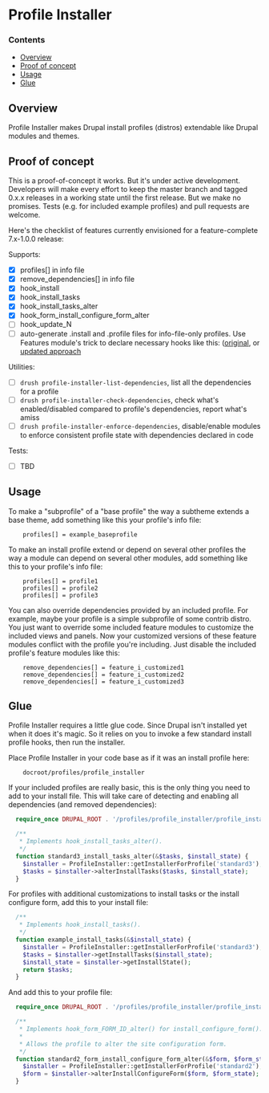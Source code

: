 Profile Installer
=================

### Contents
 - [Overview](#overview)
 - [Proof of concept](#proof-of-concept)
 - [Usage](#usage)
 - [Glue](#glue)

Overview
--------

Profile Installer makes Drupal install profiles (distros) extendable like Drupal
modules and themes.

Proof of concept
----------------

This is a proof-of-concept it works. But it's under active development.
Developers will make every effort to keep the master branch and tagged 0.x.x
releases in a working state until the first release. But we make no promises.
Tests (e.g. for included example profiles) and pull requests are welcome.

Here's the checklist of features currently envisioned for a feature-complete
7.x-1.0.0 release:

Supports:

 - [x] profiles[] in info file
 - [x] remove_dependencies[] in info file
 - [x] hook_install
 - [x] hook_install_tasks
 - [x] hook_install_tasks_alter
 - [x] hook_form_install_configure_form_alter
 - [ ] hook_update_N
 - [ ] auto-generate .install and .profile files for info-file-only profiles. Use
       Features module's trick to declare necessary hooks like this: 
       ([original](http://cgit.drupalcode.org/features/tree/includes/features.ctools.inc?id=0f77db7a&h=7.x-1.x),
       or [updated
       approach](http://cgit.drupalcode.org/features/tree/includes/features.ctools.inc?id=9f4ecc7&h=7.x-2.x)

Utilities:

 - [ ] `drush profile-installer-list-dependencies`, list all the dependencies for a profile
 - [ ] `drush profile-installer-check-dependencies`, check what's enabled/disabled
        compared to profile's dependencies, report what's amiss
 - [ ] `drush profile-installer-enforce-dependencies`, disable/enable modules to
        enforce consistent profile state with dependencies declared in code

Tests:

 - [ ] TBD

Usage
-----

To make a "subprofile" of a "base profile" the way a subtheme extends a base
theme, add something like this your profile's info file:

        profiles[] = example_baseprofile

To make an install profile extend or depend on several other profiles the way a
module can depend on several other modules, add something like this to your
profile's info file:

        profiles[] = profile1
        profiles[] = profile2
        profiles[] = profile3

You can also override dependencies provided by an included profile. For example,
maybe your profile is a simple subprofile of some contrib distro. You just want
to override some included feature modules to customize the included views and
panels. Now your customized versions of these feature modules conflict with the
profile you're including. Just disable the included profile's feature modules
like this:

        remove_dependencies[] = feature_i_customized1
        remove_dependencies[] = feature_i_customized2
        remove_dependencies[] = feature_i_customized3

Glue
----

Profile Installer requires a little glue code. Since Drupal isn't installed
yet when it does it's magic. So it relies on you to invoke a few standard
install profile hooks, then run the installer.

Place Profile Installer in your code base as if it was an install profile here:

        docroot/profiles/profile_installer

If your included profiles are really basic, this is the only thing you need to
add to your install file. This will take care of detecting and enabling all
dependencies (and removed dependencies):

```php
  require_once DRUPAL_ROOT . '/profiles/profile_installer/profile_installer.inc';

  /**
   * Implements hook_install_tasks_alter().
   */
  function standard3_install_tasks_alter(&$tasks, $install_state) {
    $installer = ProfileInstaller::getInstallerForProfile('standard3');
    $tasks = $installer->alterInstallTasks($tasks, $install_state);
  }
```

For profiles with additional customizations to install tasks or the install
configure form, add this to your install file:

```php
  /**
   * Implements hook_install_tasks().
   */
  function example_install_tasks(&$install_state) {
    $installer = ProfileInstaller::getInstallerForProfile('standard3');
    $tasks = $installer->getInstallTasks($install_state);
    $install_state = $installer->getInstallState();
    return $tasks;
  }
```

And add this to your profile file:

```php
  require_once DRUPAL_ROOT . '/profiles/profile_installer/profile_installer.inc';

  /**
   * Implements hook_form_FORM_ID_alter() for install_configure_form().
   *
   * Allows the profile to alter the site configuration form.
   */
  function standard2_form_install_configure_form_alter(&$form, $form_state) {
    $installer = ProfileInstaller::getInstallerForProfile('standard2');
    $form = $installer->alterInstallConfigureForm($form, $form_state);
  }
```
